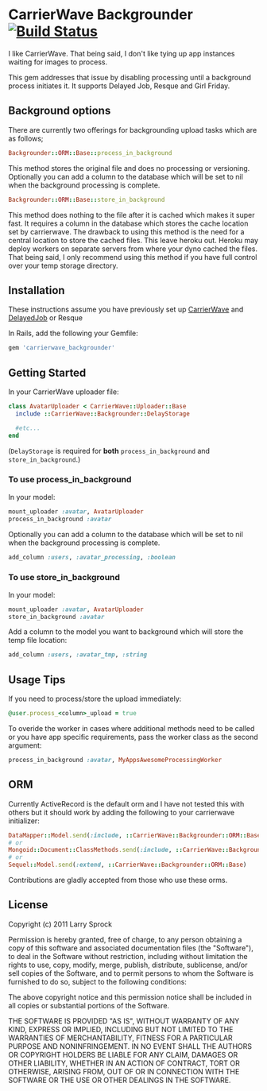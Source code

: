 # CarrierWave Backgrounder [![Build Status](https://secure.travis-ci.org/lardawge/carrierwave_backgrounder.png)](http://travis-ci.org/lardawge/carrierwave_backgrounder)

I like CarrierWave. That being said, I don't like tying up app instances waiting for images to process.

This gem addresses that issue by disabling processing until a background process initiates it.
It supports Delayed Job, Resque and Girl Friday.

## Background options

There are currently two offerings for backgrounding upload tasks which are as follows;

```ruby
Backgrounder::ORM::Base::process_in_background
```

This method stores the original file and does no processing or versioning. Optionally you can add a column to the database which will be set to nil when the background processing is complete.

```ruby
Backgrounder::ORM::Base::store_in_background
```

This method does nothing to the file after it is cached which makes it super fast. It requires a column in the database which stores the cache location set by carrierwave. The drawback to using this method is the need for a central location to store the cached files. This leave heroku out. Heroku may deploy workers on separate servers from where your dyno cached the files. That being said, I only recommend using this method if you have full control over your temp storage directory.

## Installation

These instructions assume you have previously set up [CarrierWave](https://github.com/jnicklas/carrierwave) and [DelayedJob](https://github.com/collectiveidea/delayed_job) or Resque

In Rails, add the following your Gemfile:

```ruby
gem 'carrierwave_backgrounder'
```

## Getting Started

In your CarrierWave uploader file:

```ruby
class AvatarUploader < CarrierWave::Uploader::Base
  include ::CarrierWave::Backgrounder::DelayStorage

  #etc...
end
```

(`DelayStorage` is required for **both** `process_in_background` and `store_in_background`.)

### To use process_in_background

In your model:

```ruby
mount_uploader :avatar, AvatarUploader
process_in_background :avatar
```

Optionally you can add a column to the database which will be set to nil when the background processing is complete.

```ruby
add_column :users, :avatar_processing, :boolean
```

### To use store_in_background

In your model:

```ruby
mount_uploader :avatar, AvatarUploader
store_in_background :avatar
```

Add a column to the model you want to background which will store the temp file location:

```ruby
add_column :users, :avatar_tmp, :string
```

## Usage Tips

If you need to process/store the upload immediately:

```ruby
@user.process_<column>_upload = true
```

To overide the worker in cases where additional methods need to be called or you have app specific requirements, pass the worker class as the
second argument:

```ruby
process_in_background :avatar, MyAppsAwesomeProcessingWorker
```

## ORM

Currently ActiveRecord is the default orm and I have not tested this with others but it should work by adding the following to your carrierwave initializer:

```ruby
DataMapper::Model.send(:include, ::CarrierWave::Backgrounder::ORM::Base)
# or
Mongoid::Document::ClassMethods.send(:include, ::CarrierWave::Backgrounder::ORM::Base)
# or
Sequel::Model.send(:extend, ::CarrierWave::Backgrounder::ORM::Base)
```

Contributions are gladly accepted from those who use these orms.

## License

Copyright (c) 2011 Larry Sprock

Permission is hereby granted, free of charge, to any person obtaining
a copy of this software and associated documentation files (the
"Software"), to deal in the Software without restriction, including
without limitation the rights to use, copy, modify, merge, publish,
distribute, sublicense, and/or sell copies of the Software, and to
permit persons to whom the Software is furnished to do so, subject to
the following conditions:

The above copyright notice and this permission notice shall be
included in all copies or substantial portions of the Software.

THE SOFTWARE IS PROVIDED "AS IS", WITHOUT WARRANTY OF ANY KIND,
EXPRESS OR IMPLIED, INCLUDING BUT NOT LIMITED TO THE WARRANTIES OF
MERCHANTABILITY, FITNESS FOR A PARTICULAR PURPOSE AND
NONINFRINGEMENT. IN NO EVENT SHALL THE AUTHORS OR COPYRIGHT HOLDERS BE
LIABLE FOR ANY CLAIM, DAMAGES OR OTHER LIABILITY, WHETHER IN AN ACTION
OF CONTRACT, TORT OR OTHERWISE, ARISING FROM, OUT OF OR IN CONNECTION
WITH THE SOFTWARE OR THE USE OR OTHER DEALINGS IN THE SOFTWARE.
